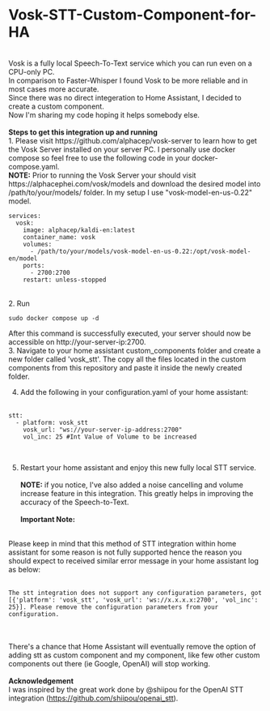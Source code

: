 # Vosk-STT-Custom-Component-for-HA
<br/>
Vosk is a fully local Speech-To-Text service which you can run even on a CPU-only PC.
<br/>
In comparison to Faster-Whisper I found Vosk to be more reliable and in most cases more accurate.
<br/>
Since there was no direct integeration to Home Assistant, I decided to create a custom component.
<br/>
Now I'm sharing my code hoping it helps somebody else.
<br/>
<br/>
<b>Steps to get this integration up and running</b> <br/>
1. Please visit https://github.com/alphacep/vosk-server to learn how to get the Vosk Server installed on your server PC. I personally use docker compose so feel free to use the following code in your docker-compose.yaml.
   <br/><b>NOTE:</b> Prior to running the Vosk Server your should visit https://alphacephei.com/vosk/models and download the desired model into /path/to/your/models/ folder. In my setup I use "vosk-model-en-us-0.22" model.<br/>
   
```
services:
  vosk:
    image: alphacep/kaldi-en:latest
    container_name: vosk
    volumes:
      - /path/to/your/models/vosk-model-en-us-0.22:/opt/vosk-model-en/model  
    ports:
      - 2700:2700
    restart: unless-stopped
```

<br/>
2. Run 

```
sudo docker compose up -d 
```

After this command is successfully executed, your server should now be accessible on http://your-server-ip:2700.
<br/>
3. Navigate to your home assistant custom_components folder and create a new folder called 'vosk_stt'. The copy all the files located in the custom components from this repository and paste it inside the newly created folder.
<br/>

4. Add the following in your configuration.yaml of your home assistant:<br/><br/>
```
stt:
  - platform: vosk_stt
    vosk_url: "ws://your-server-ip-address:2700"
    vol_inc: 25 #Int Value of Volume to be increased
```
<br/>

5. Restart your home assistant and enjoy this new fully local STT service.
<br/><br/>
<b>NOTE:</b> if you notice, I've also added a noise cancelling and volume increase feature in this integration. This greatly helps in improving the accuracy of the Speech-to-Text.
<br/><br/>
<b>Important Note:</b>
<br/>
Please keep in mind that this method of STT integration within home assistant for some reason is not fully supported hence the reason you should expect to received similar error message in your home assistant log as below:
<br/><br/>

```
The stt integration does not support any configuration parameters, got [{'platform': 'vosk_stt', 'vosk_url': 'ws://x.x.x.x:2700', 'vol_inc': 25}]. Please remove the configuration parameters from your configuration.
```

<br/><br/>
There's a chance that Home Assistant will eventually remove the option of adding stt as custom component and my component, like few other custom components out there (ie Google, OpenAI) will stop working.
<br/><br/>
<b>Acknowledgement</b>
<br/>
I was inspired by the great work done by @shiipou for the OpenAI STT integration (https://github.com/shiipou/openai_stt).
